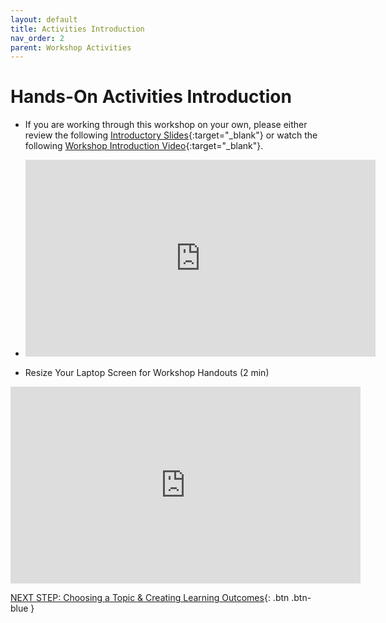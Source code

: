 ```yaml
---
layout: default
title: Activities Introduction
nav_order: 2
parent: Workshop Activities
---
```

# Hands-On Activities Introduction

- If you are working through this workshop on your own, please either review the following [Introductory Slides](https://docs.google.com/presentation/d/14bqjg_58Yi6cv4Bn4tZnqUgNX7BCtA6WIuUkpqZctWU/edit#slide=id.g4f9be3ef7e_0_15){:target="_blank"} or watch the following [Workshop Introduction Video](https://www.youtube.com/watch?v=oq7g7kAUdsE){:target="_blank"}.
- <iframe width="560" height="315" src="https://www.youtube.com/embed/oq7g7kAUdsE" title="YouTube video player" frameborder="0" allow="accelerometer; autoplay; clipboard-write; encrypted-media; gyroscope; picture-in-picture" allowfullscreen></iframe>

- Resize Your Laptop Screen for Workshop Handouts (2 min)
<iframe width="560" height="315" src="https://www.youtube.com/embed/Igk5hZUfzN0" title="YouTube video player" frameborder="0" allow="accelerometer; autoplay; clipboard-write; encrypted-media; gyroscope; picture-in-picture" allowfullscreen></iframe>

[NEXT STEP: Choosing a Topic & Creating Learning Outcomes](topic-learning-outcomes.html){: .btn .btn-blue }
